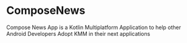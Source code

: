 # ComposeNews
Compose News App is a Kotlin Multiplatform Application to help other Android Developers Adopt KMM in their next applications 
